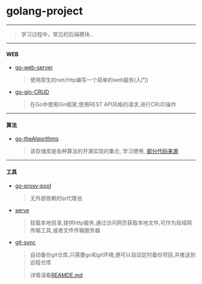 # golang-project

---
> 学习过程中，常见的后端模块...

---
#### WEB
- [go-web-server](https://github.com/WangJiu-czy/golang-demo/tree/main/go-web-server)
  >使用原生的net/http编写一个简单的web服务(入门)


- [go-gin-CRUD](https://github.com/WangJiu-czy/golang-demo/tree/main/go-gin-CRUD) 
  >在Go中使用Gin框架,使用REST API风格的请求,进行CRUD操作


---

#### 算法
- [go-theAlgorithms](https://github.com/WangJiu-czy/golang-demo/tree/main/go-theAlgorithms)
   >该存储库是各种算法的开源实现的集合, 学习使用, [部分代码来源](https://github.com/TheAlgorithms/Go)


---

#### 工具
- [go-proxy-pool](https://github.com/WangJiu-czy/golang-demo/tree/main/go-proxy-pool)
  >无外部依赖的ip代理池

- [serve](https://github.com/WangJiu-czy/golang-demo/tree/main/serve)
   >挂载本地目录,提供http服务,通过访问网页获取本地文件,可作为局域网传输工具,或者文件传输服务器 

- [git-sync](https://github.com/WangJiu-czy/golang-demo/tree/main/git-sync)
  >自动备份git仓库,只需要go和git环境,便可以自动定时备份项目,并推送到远程仓库
  > 
  > 详情请看[REAMDE.md](https://github.com/WangJiu-czy/golang-demo/tree/main/git-sync/REAMDE.md)